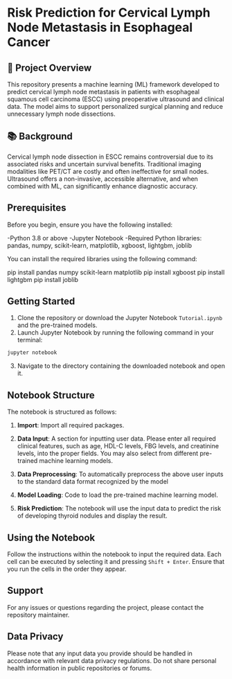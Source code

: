 # Risk Prediction for Cervical Lymph Node Metastasis in Esophageal Cancer

## 🧠 Project Overview
This repository presents a machine learning (ML) framework developed to predict cervical lymph node metastasis in patients with esophageal squamous cell carcinoma (ESCC) using preoperative ultrasound and clinical data. The model aims to support personalized surgical planning and reduce unnecessary lymph node dissections.

## 📚 Background
Cervical lymph node dissection in ESCC remains controversial due to its associated risks and uncertain survival benefits. Traditional imaging modalities like PET/CT are costly and often ineffective for small nodes. Ultrasound offers a non-invasive, accessible alternative, and when combined with ML, can significantly enhance diagnostic accuracy.


## Prerequisites
Before you begin, ensure you have the following installed:

-Python 3.8 or above
-Jupyter Notebook
-Required Python libraries: pandas, numpy, scikit-learn, matplotlib, xgboost, lightgbm, joblib

You can install the required libraries using the following command:

pip install pandas numpy scikit-learn matplotlib
pip install xgboost
pip install lightgbm
pip install joblib

## Getting Started

1. Clone the repository or download the Jupyter Notebook `Tutorial.ipynb` and the pre-trained models.
2. Launch Jupyter Notebook by running the following command in your terminal:

```bash
jupyter notebook
```

3. Navigate to the directory containing the downloaded notebook and open it.

## Notebook Structure

The notebook is structured as follows:

1. **Import**: Import all required packages.

2. **Data Input**: A section for inputting user data. Please enter all required clinical features, such as age, HDL-C levels, FBG levels, and creatinine levels, into the proper fields. You may also select from different pre-trained machine learning models.

3. **Data Preprocessing**: To automatically preprocess the above user inputs to the standard data format recognized by the model

4. **Model Loading**: Code to load the pre-trained machine learning model.

5. **Risk Prediction**: The notebook will use the input data to predict the risk of developing thyroid nodules and display the result.

## Using the Notebook

Follow the instructions within the notebook to input the required data. Each cell can be executed by selecting it and pressing `Shift + Enter`. Ensure that you run the cells in the order they appear.

## Support

For any issues or questions regarding the project, please contact the repository maintainer.

## Data Privacy

Please note that any input data you provide should be handled in accordance with relevant data privacy regulations. Do not share personal health information in public repositories or forums.
